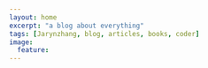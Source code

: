 ```yaml
---
layout: home
excerpt: "a blog about everything"
tags: [Jarynzhang, blog, articles, books, coder]
image:
  feature: 
---
```

